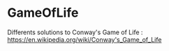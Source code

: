 # GameOfLife
Differents solutions to Conway's Game of Life : https://en.wikipedia.org/wiki/Conway's_Game_of_Life
